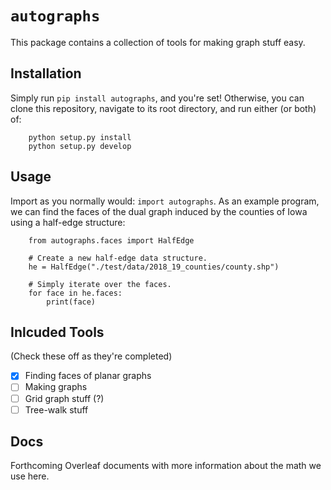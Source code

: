 # `autographs`
This package contains a collection of tools for making graph stuff easy.

## Installation
Simply run `pip install autographs`, and you're set! Otherwise, you can clone this repository, navigate to its root directory, and run either (or both) of:

```
    python setup.py install
    python setup.py develop
```

## Usage
Import as you normally would: `import autographs`. As an example program, we can find the faces of the dual graph induced by the counties of Iowa using a half-edge structure:

```
    from autographs.faces import HalfEdge

    # Create a new half-edge data structure.
    he = HalfEdge("./test/data/2018_19_counties/county.shp")

    # Simply iterate over the faces.
    for face in he.faces:
        print(face)
```

## Inlcuded Tools
(Check these off as they're completed)

- [x] Finding faces of planar graphs
- [ ] Making graphs
- [ ] Grid graph stuff (?)
- [ ] Tree-walk stuff

## Docs
Forthcoming Overleaf documents with more information about the math we
use here.

